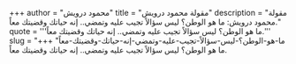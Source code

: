 +++
author = "محمود درويش"
title = "مقولة محمود درويش"
description = "مقولة محمود درويش: ما هو الوطن؟ ليس سؤالاً تجيب عليه وتمضي.. إنه حياتك وقضيتك معاً."
quote = '''ما هو الوطن؟ ليس سؤالاً تجيب عليه وتمضي.. إنه حياتك وقضيتك معاً.'''
slug = "ما-هو-الوطن؟-ليس-سؤالاً-تجيب-عليه-وتمضي-إنه-حياتك-وقضيتك-معاً"
+++
ما هو الوطن؟ ليس سؤالاً تجيب عليه وتمضي.. إنه حياتك وقضيتك معاً.
